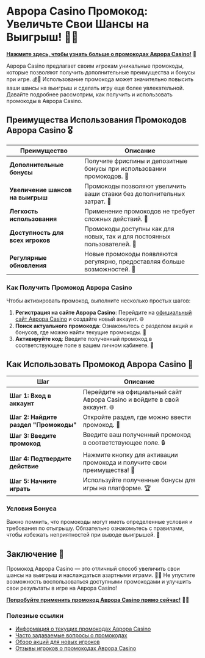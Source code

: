 # Аврора Casino Промокод: Увеличьте Свои Шансы на Выигрыш! 🎉✨

[**Нажмите здесь, чтобы узнать больше о промокодах Аврора Casino!**](https://10trafic-stat2.com/click/668546556bcc6313411604bd/6766/13032/subaccount) 🤑

Аврора Casino предлагает своим игрокам уникальные промокоды, которые позволяют получить дополнительные преимущества и бонусы при игре. 💰🎲 Использование промокода может значительно повысить ваши шансы на выигрыш и сделать игру еще более увлекательной. Давайте подробнее рассмотрим, как получить и использовать промокоды в Аврора Casino.

## Преимущества Использования Промокодов Аврора Casino 🎖️

| Преимущество                     | Описание                                                |
|----------------------------------|--------------------------------------------------------|
| **Дополнительные бонусы**        | Получите фриспины и депозитные бонусы при использовании промокодов. 🎁 |
| **Увеличение шансов на выигрыш** | Промокоды позволяют увеличить ваши ставки без дополнительных затрат. 💸 |
| **Легкость использования**       | Применение промокодов не требует сложных действий. 🔑 |
| **Доступность для всех игроков** | Промокоды доступны как для новых, так и для постоянных пользователей. 🌟 |
| **Регулярные обновления**        | Новые промокоды появляются регулярно, предоставляя больше возможностей. 📅 |

### Как Получить Промокод Аврора Casino

Чтобы активировать промокод, выполните несколько простых шагов:

1. **Регистрация на сайте Аврора Casino**: Перейдите на [официальный сайт Аврора Casino](https://10trafic-stat2.com/click/668546556bcc6313411604bd/6766/13032/subaccount) и создайте новый аккаунт. 🌐
2. **Поиск актуального промокода**: Ознакомьтесь с разделом акций и бонусов, где можно найти текущие промокоды. 📜
3. **Активируйте код**: Введите полученный промокод в соответствующее поле в вашем личном кабинете. 🔑

## Как Использовать Промокод Аврора Casino 🎲

| Шаг                              | Описание                                                |
|----------------------------------|--------------------------------------------------------|
| **Шаг 1: Вход в аккаунт**        | Перейдите на официальный сайт Аврора Casino и войдите в свой аккаунт. 🌐 |
| **Шаг 2: Найдите раздел "Промокоды"** | Откройте раздел, где можно ввести промокод. 📝         |
| **Шаг 3: Введите промокод**      | Введите ваш полученный промокод в соответствующее поле. 🔒 |
| **Шаг 4: Подтвердите действие**   | Нажмите кнопку для активации промокода и получите свои преимущества! 🎉 |
| **Шаг 5: Начните играть**         | Используйте полученные бонусы для игры на платформе. 🏆 |

### Условия Бонуса

Важно помнить, что промокоды могут иметь определенные условия и требования по отыгрышу. Обязательно ознакомьтесь с правилами, чтобы избежать неприятностей при выводе выигрышей. 🔐

## Заключение 🎊

Промокод Аврора Casino — это отличный способ увеличить свои шансы на выигрыш и наслаждаться азартными играми. 🌟💸 Не упустите возможность воспользоваться доступными промокодами и улучшить свои результаты в игре на Аврора Casino!

[**Попробуйте применить промокод Аврора Casino прямо сейчас!**](https://10trafic-stat2.com/click/668546556bcc6313411604bd/6766/13032/subaccount) 💪🎊

### Полезные ссылки
- [Информация о текущих промокодах Аврора Casino](https://10trafic-stat2.com/click/668546556bcc6313411604bd/6766/13032/subaccount)
- [Часто задаваемые вопросы о промокодах](https://10trafic-stat2.com/click/668546556bcc6313411604bd/6766/13032/subaccount)
- [Обзор акций для новых игроков](https://10trafic-stat2.com/click/668546556bcc6313411604bd/6766/13032/subaccount)
- [Отзывы игроков о промокодах Аврора Casino](https://10trafic-stat2.com/click/668546556bcc6313411604bd/6766/13032/subaccount)
